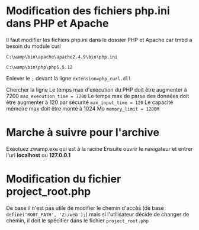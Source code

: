 # Modification des fichiers php.ini dans PHP et Apache
Il faut modifier les fichiers php.ini dans le dossier PHP et Apache car tmbd a besoin du module curl

`C:\wamp\bin\apache\apache2.4.9\bin\php.ini`

`C:\wamp\bin\php\php5.5.12`

Enlever le `;` devant la ligne `extension=php_curl.dll`

Chercher la ligne Le temps max d'exécution du PHP doit être augmenter à 7200 `max_execution_time = 7200` Le temps max de parse des données doit être augmenter à 120 par sécurité `max_input_time = 120` Le capacité mémoire max doit être monté à 1024 Mo `memory_limit = 1280M`

# Marche à suivre pour l'archive
Exéctuez zwamp.exe qui est à la racine Ensuite ouvrir le navigateur et entrer l'url **localhost** ou **127.0.0.1**

# Modification du fichier project_root.php
De base il n'est pas utile de modifier le chemin d'accès (de base `define('ROOT_PATH', 'Z:/web');`) mais si l'utilisateur décide de changer de chemin, il doit le spécifier dans le fichier `project_root.php`
